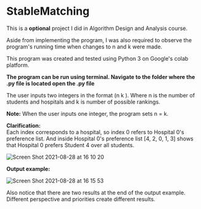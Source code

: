 # StableMatching
This is a **optional** project I did in Algorithm Design and Analysis course. 

Aside from implementing the program, I was also required to observe the program's running time when changes to n and k were made.

This program was created and tested using Python 3 on Google's colab platform. 


**The program can be run using terminal.
Navigate to the folder where the .py file is located
open the .py file**

The user inputs two integers in the format (n k ). Where n is the number of students and hospitals and k is number of possible rankings.
 
**Note:** When the user inputs one integer, the program sets n = k. 

**Clarification:**  
Each index corresponds to a hospital, so index 0 refers to Hospital 0's preference list. 
And inside Hospital 0's preference list [4, 2, 0, 1, 3] shows that Hospital 0 prefers Student 4 over all students.


![Screen Shot 2021-08-28 at 16 10 20](https://user-images.githubusercontent.com/66441548/131227758-00a595d0-db11-4c8c-b08a-35b46282eb6c.png)


**Output example:**


![Screen Shot 2021-08-28 at 16 15 53](https://user-images.githubusercontent.com/66441548/131227860-c8c3376c-b58b-4d8a-88d7-d44b4532e348.png)

Also notice that there are two results at the end of the output example. Different perspective and priorities create different results.
